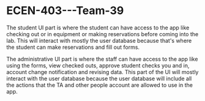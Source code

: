 # ECEN-403---Team-39
The  student UI part is where the student can have access to the app like checking out or in equipment or making reservations before coming into the lab. This will interact with mostly the user database because that's where the student can make reservations and fill out forms. 


The  administrative UI part is where the staff can have access to the app like using the forms, view checked outs, approve student checks you and in, account change notification and revising data. This part of the UI will mostly interact with the user database because the user database will include all the actions that the TA and other people account are allowed to use in the app. 
